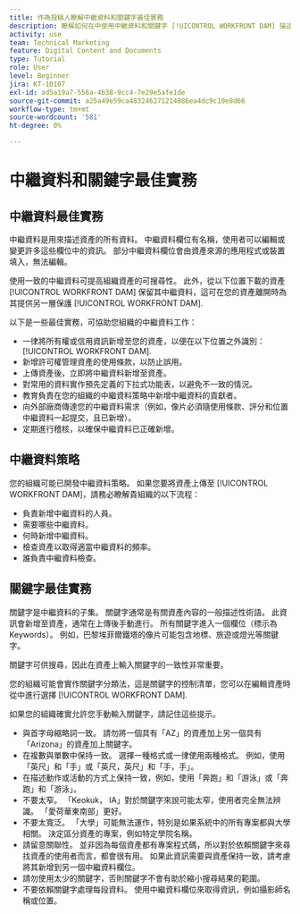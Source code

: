 ```yaml
---
title: 作為投稿人瞭解中繼資料和關鍵字最佳實務
description: 瞭解如何在中使用中繼資料和關鍵字 [!UICONTROL WORKFRONT DAM] 描述資產，以提高組織資產的可搜尋性。
activity: use
team: Technical Marketing
feature: Digital Content and Documents
type: Tutorial
role: User
level: Beginner
jira: KT-10107
exl-id: ad5a19a7-556a-4b38-9cc4-7e29e5afe1de
source-git-commit: a25a49e59ca483246271214886ea4dc9c10e8d66
workflow-type: tm+mt
source-wordcount: '581'
ht-degree: 0%

---
```


# 中繼資料和關鍵字最佳實務

## 中繼資料最佳實務

中繼資料是用來描述資產的所有資料。 中繼資料欄位有名稱，使用者可以編輯或變更許多這些欄位中的資訊。 部分中繼資料欄位會由資產來源的應用程式或裝置填入，無法編輯。

使用一致的中繼資料可提高組織資產的可搜尋性。 此外，從以下位置下載的資產 [!UICONTROL WORKFRONT DAM] 保留其中繼資料，這可在您的資產離開時為其提供另一層保護 [!UICONTROL WORKFRONT DAM].

以下是一些最佳實務，可協助您組織的中繼資料工作：

* 一律將所有權或信用資訊新增至您的資產，以便在以下位置之外識別： [!UICONTROL WORKFRONT DAM].
* 新增許可權管理資產的使用條款，以防止誤用。
* 上傳資產後，立即將中繼資料新增至資產。
* 對常用的資料實作預先定義的下拉式功能表，以避免不一致的情況。
* 教育負責在您的組織的中繼資料策略中新增中繼資料的貢獻者。
* 向外部廠商傳達您的中繼資料需求（例如，像片必須隨使用條款、評分和位置中繼資料一起提交，且已新增）。
* 定期進行稽核，以確保中繼資料已正確新增。

## 中繼資料策略

您的組織可能已開發中繼資料策略。 如果您要將資產上傳至 [!UICONTROL WORKFRONT DAM]，請務必瞭解貴組織的以下流程：

* 負責新增中繼資料的人員。
* 需要哪些中繼資料。
* 何時新增中繼資料。
* 檢查資產以取得適當中繼資料的頻率。
* 誰負責中繼資料檢查。

## 關鍵字最佳實務

關鍵字是中繼資料的子集。 關鍵字通常是有關資產內容的一般描述性術語。 此資訊會新增至資產，通常在上傳後手動進行。 所有關鍵字進入一個欄位（標示為Keywords）。 例如，巴黎埃菲爾鐵塔的像片可能包含地標、旅遊或燈光等關鍵字。

關鍵字可供搜尋，因此在資產上輸入關鍵字的一致性非常重要。

您的組織可能會實作關鍵字分類法，這是關鍵字的控制清單，您可以在編輯資產時從中進行選擇 [!UICONTROL WORKFRONT DAM].

如果您的組織確實允許您手動輸入關鍵字，請記住這些提示。

* 與首字母縮略詞一致。 請勿將一個具有「AZ」的資產加上另一個具有「Arizona」的資產加上關鍵字。
* 在複數與單數中保持一致。 選擇一種格式或一律使用兩種格式。 例如，使用「英尺」和「手」或「英尺，英尺」和「手，手」。
* 在描述動作或活動的方式上保持一致，例如，使用「奔跑」和「游泳」或「奔跑」和「游泳」。
* 不要太窄。 「Keokuk， IA」對於關鍵字來說可能太窄，使用者完全無法辨識。 「愛荷華東南部」更好。
* 不要太寬泛。 「大學」可能無法運作，特別是如果系統中的所有專案都與大學相關。 決定區分資產的專案，例如特定學院名稱。
* 請留意關聯性。 並非因為每個資產都有專案程式碼，所以對於依賴關鍵字來尋找資產的使用者而言，都會很有用。 如果此資訊需要與資產保持一致，請考慮將其新增到另一個中繼資料欄位。
* 請勿使用太少的關鍵字，否則關鍵字不會有助於縮小搜尋結果的範圍。
* 不要依賴關鍵字處理每段資料。 使用中繼資料欄位來取得資訊，例如攝影師名稱或位置。
